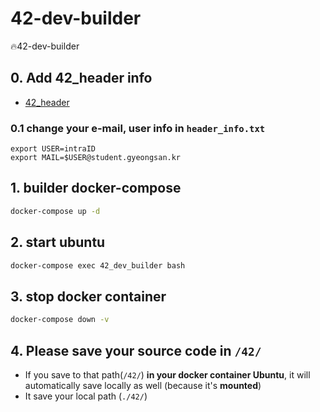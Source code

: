 # 42-dev-builder
🔥42-dev-builder

## 0. Add 42_header info
- [42_header](https://github.com/42Paris/42header)  

### 0.1 change your e-mail, user info in `header_info.txt`
```text
export USER=intraID
export MAIL=$USER@student.gyeongsan.kr
```

## 1. builder docker-compose
```bash
docker-compose up -d
```

## 2. start ubuntu

```bash
docker-compose exec 42_dev_builder bash
```

## 3. stop docker container 

```bash
docker-compose down -v
```

## 4. Please save your source code in `/42/`
- If you save to that path(`/42/`) **in your docker container Ubuntu**, it will automatically save locally as well (because it's **mounted**) 
- It save your local path (`./42/`)